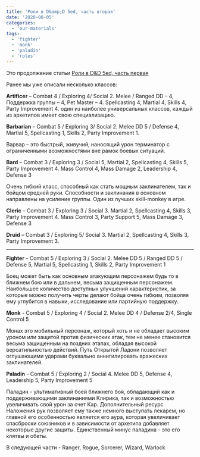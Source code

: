 ```yaml
---
title: 'Роли в D&amp;D 5ed, часть вторая'
date: '2020-08-05'
categories:
  - 'our-materials'
tags:
  - 'fighter'
  - 'monk'
  - 'paladin'
  - 'roles'
---
```


Это продолжение статьи [Роли в D&D 5ed, часть первая](https://cyborgsandmages.wordpress.com/2020/07/22/character-and-classes-roles-dnd-5ed/)

Ранее мы уже описали несколько классов:

**Artificer** – Combat 4 / Exploring 4/ Social 2. Melee / Ranged DD – 4, Поддержка группы – 4, Pet Master – 4. Spellcasting 4, Martial 4, Skills 4, Party Improvement 4. один из наиболее универсальных классов, каждый из архетипов имеет свою специализацию.

**Barbarian** – Combat 5 / Exploring 3/ Social 2. Melee DD 5 / Defense 4, Martial 5, Spellcasting 1, Skills 2, Party Improvement 1.

Варвар – это быстрый, живучий, наносящий урон терминатор с ограниченными возможностями вне рамок боевых ситуаций.

**Bard** – Combat 3 / Exploring 3 / Social 5, Martial 2, Spellcasting 4, Skills 5, Party Improvement 4. Mass Control 4, Mass Damage 2, Leadership 4, Defense 3

Очень гибкий класс, способный как стать мощным заклинателем, так и бойцом средней руки. Способности и заклинания в основном направлены на усиление группы. Один из лучших skill-monkey в игре.

**Cleric** – Combat 3 / Exploring 3 / Social 3. Martial 2, Spellcasting 4, Skills 3, Party Improvement 4. Mass Control 3, Party Support 5, Mass Damage 3, Defense 3

**Druid** – Combat 3 / Exploring 5/ Social 3. Martial 2, Spellcasting 4, Skills 3, Party Improvement 3.

---

**Fighter** - Combat 5 / Exploring 3 / Social 2. Melee DD 5 / Ranged DD 5 / Defense 5, Martial 5, Spellcasting 1, Skills 2, Party Improvement 1

Боец может быть как основным атакующим персонажем будь то в ближнем бою или в дальнем, весьма защищенным персонажем. Наибольшее количество доступных улучшений характеристик, за которые можно получить черты делают бойца очень гибким, позволяя ему углубится в навыки, исследование или партийную поддержку.

**Monk** - Combat 5 / Exploring 4 / Social 2. Melee DD 4 / Defense 2/4, Single Control 5

Монах это мобильный персонаж, который хоть и не обладает высоким уроном или защитой против физических атак, тем не менее становится весьма защищенным на поздних этапах, обладая высокой версатильностью действий. Путь Открытой Ладони позволяет оглушающими ударами буквально аннигилировать вражеских заклинателей.

**Paladin** - Combat 5 / Exploring 2 / Social 4. Melee DD 5, Defense 4, Leadership 5, Party Improvement 5

Паладин - ультимативный боей ближнего боя, обладающий как и поддерживающими заклинаниями Клирика, так и возможностью увеличивать свой урон за счет Кар. Дополнительный ресурс Наложения рук позволяет ему также немного выступать лекарем, но главной его особенностью является его аура, которая увеличивает спасброски союзников и в зависимости от архетипа добавляет некоторые другие защиты. Единственный минус паладина - это его клятвы и обеты.

В следующей части - Ranger, Rogue, Sorcerer, Wizard, Warlock
